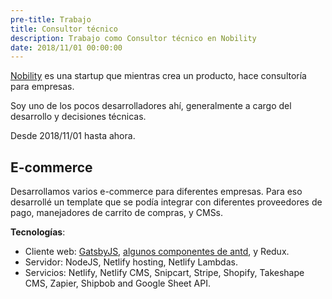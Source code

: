 ```yaml
---
pre-title: Trabajo
title: Consultor técnico
description: Trabajo como Consultor técnico en Nobility
date: 2018/11/01 00:00:00
---
```


[Nobility](https://www.nobilitytechnologies.com) es una startup que mientras crea un producto, hace consultoría para empresas.

Soy uno de los pocos desarrolladores ahí, generalmente a cargo del desarrollo y decisiones técnicas.

Desde 2018/11/01 hasta ahora.

## E-commerce

Desarrollamos varios e-commerce para diferentes empresas. Para eso desarrollé un template que se podía integrar con  diferentes proveedores de pago, manejadores de carrito de compras, y CMSs.

**Tecnologías**:

- Cliente web: [GatsbyJS](https://www.gatsbyjs.org), [algunos componentes de antd](https://ant.design/), y Redux.
- Servidor: NodeJS, Netlify hosting, Netlify Lambdas.
- Servicios: Netlify, Netlify CMS, Snipcart, Stripe, Shopify, Takeshape CMS, Zapier, Shipbob and Google Sheet API.
